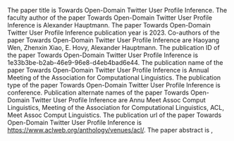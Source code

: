 The paper title is Towards Open-Domain Twitter User Profile Inference.
The faculty author of the paper Towards Open-Domain Twitter User Profile Inference is Alexander Hauptmann.
The paper Towards Open-Domain Twitter User Profile Inference publication year is 2023.
Co-authors of the paper Towards Open-Domain Twitter User Profile Inference are Haoyang Wen, Zhenxin Xiao, E. Hovy, Alexander Hauptmann.
The publication ID of the paper Towards Open-Domain Twitter User Profile Inference is 1e33b3be-b2ab-46e9-96e8-d4eb4bad6e44.
The publication name of the paper Towards Open-Domain Twitter User Profile Inference is Annual Meeting of the Association for Computational Linguistics.
The publication type of the paper Towards Open-Domain Twitter User Profile Inference is conference.
Publication alternate names of the paper Towards Open-Domain Twitter User Profile Inference are Annu Meet Assoc Comput Linguistics, Meeting of the Association for Computational Linguistics, ACL, Meet Assoc Comput Linguistics.
The publication url of the paper Towards Open-Domain Twitter User Profile Inference is https://www.aclweb.org/anthology/venues/acl/.
The paper abstract is ,
